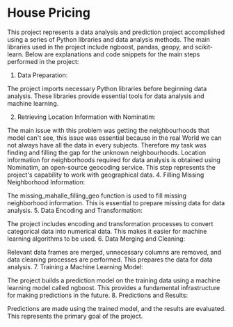 # House Pricing

This project represents a data analysis and prediction project accomplished using a series of Python libraries and data analysis methods. The main libraries used in the project include ngboost, pandas, geopy, and scikit-learn. Below are explanations and code snippets for the main steps performed in the project:

1. Data Preparation:

The project imports necessary Python libraries before beginning data analysis. These libraries provide essential tools for data analysis and machine learning.

2. Retrieving Location Information with Nominatim:

The main issue with this problem was getting the neighbourhoods that model can't see, this issue was essential because in the real World we can not always have all the data in every subjects. Therefore my task was finding and filling the gap for the unknown neighbourhoods.
Location information for neighborhoods required for data analysis is obtained using Nominatim, an open-source geocoding service. This step represents the project's capability to work with geographical data.
4. Filling Missing Neighborhood Information:

The missing_mahalle_filling_geo function is used to fill missing neighborhood information. This is essential to prepare missing data for data analysis.
5. Data Encoding and Transformation:

The project includes encoding and transformation processes to convert categorical data into numerical data. This makes it easier for machine learning algorithms to be used.
6. Data Merging and Cleaning:

Relevant data frames are merged, unnecessary columns are removed, and data cleaning processes are performed. This prepares the data for data analysis.
7. Training a Machine Learning Model:

The project builds a prediction model on the training data using a machine learning model called ngboost. This provides a fundamental infrastructure for making predictions in the future.
8. Predictions and Results:

Predictions are made using the trained model, and the results are evaluated. This represents the primary goal of the project.
